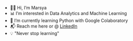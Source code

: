 - 🧕🏼 Hi, I’m Marsya
- 📊 I’m interested in Data Analytics and Machine Learning
- 🌱 I’m currently learning Python with Google Colaboratory
- 📬 Reach me here or @ [LinkedIn]([(https://www.linkedin.com/in/marsyamahfis/)])
- 💡 "Never stop learning"

<!---
mrsyamhfis/mrsyamhfis is a ✨ special ✨ repository because its `README.md` (this file) appears on your GitHub profile.
You can click the Preview link to take a look at your changes.
--->
